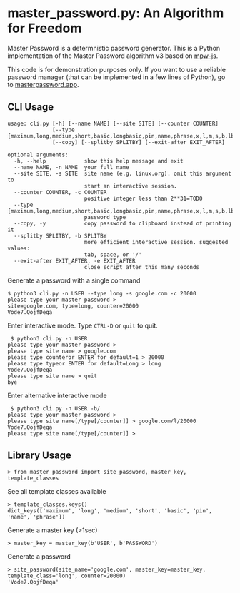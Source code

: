 # master\_password.py: An Algorithm for Freedom

Master Password is a determnistic password generator.
This is a Python implementation of the Master Password algorithm v3 based on 
[mpw-js](https://github.com/tmthrgd/mpw-js).

This code is for demonstration purposes only. 
If you want to use a reliable password manager (that can be implemented in a few lines of Python),
go to [masterpassword.app](http://masterpassword.app).

## CLI Usage
```
usage: cli.py [-h] [--name NAME] [--site SITE] [--counter COUNTER]
              [--type {maximum,long,medium,short,basic,longbasic,pin,name,phrase,x,l,m,s,b,lb,#,n,ph}]
              [--copy] [--splitby SPLITBY] [--exit-after EXIT_AFTER]

optional arguments:
  -h, --help            show this help message and exit
  --name NAME, -n NAME  your full name
  --site SITE, -s SITE  site name (e.g. linux.org). omit this argument to
                        start an interactive session.
  --counter COUNTER, -c COUNTER
                        positive integer less than 2**31=TODO
  --type {maximum,long,medium,short,basic,longbasic,pin,name,phrase,x,l,m,s,b,lb,#,n,ph}
                        password type
  --copy, -y            copy password to clipboard instead of printing it
  --splitby SPLITBY, -b SPLITBY
                        more efficient interactive session. suggested values:
                        tab, space, or '/'
  --exit-after EXIT_AFTER, -e EXIT_AFTER
                        close script after this many seconds
```

Generate a password with a single command

```
$ python3 cli.py -n USER --type long -s google.com -c 20000
please type your master password >
site=google.com, type=long, counter=20000
Vode7.QojfDeqa
```

Enter interactive mode. Type `CTRL-D` or `quit` to quit.

```
 $ python3 cli.py -n USER
please type your master password >
please type site name > google.com
please type counteror ENTER for default=1 > 20000
please type typeor ENTER for default=Long > long
Vode7.QojfDeqa
please type site name > quit
bye
```

Enter alternative interactive mode

```
 $ python3 cli.py -n USER -b/
please type your master password >
please type site name[/type[/counter]] > google.com/l/20000
Vode7.QojfDeqa
please type site name[/type[/counter]] >
```

## Library Usage

```
> from master_password import site_password, master_key, template_classes
```

See all template classes available 

```
> template_classes.keys()
dict_keys(['maximum', 'long', 'medium', 'short', 'basic', 'pin', 'name', 'phrase'])
```

Generate a master key (>1sec)

```
> master_key = master_key(b'USER', b'PASSWORD')
```

Generate a password

```
> site_password(site_name='google.com', master_key=master_key, template_class='long', counter=20000)
'Vode7.QojfDeqa'
```
